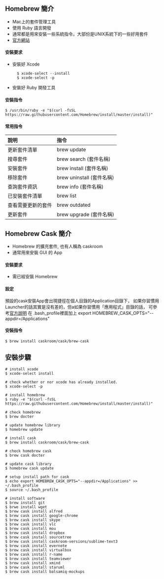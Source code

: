 ## Homebrew 簡介 
- Mac上的套件管理工具
- 使用 Ruby 語言開發
- 通常都是用來安裝一些系統指令，大部份是UNIX系統下的一些好用套件
- [官方網站][homebrewWebsite]

#### 安裝要求
- 安裝好 Xcode
		
		$ xcode-select --install
		$ xcode-select -p
		
- 安裝好 Ruby 開發工具

#### 安裝指令
	$ /usr/bin/ruby -e "$(curl -fsSL https://raw.githubusercontent.com/Homebrew/install/master/install)"

#### 常用指令

| 說明 				| 指令 						|
| :-------   		| :----						|
| 更新套件清單		| brew update 				|
| 搜尋套件    		| brew search (套件名稱)   	|
| 安裝套件     		| brew install (套件名稱)   	|
| 移除套件			| brew uninstall (套件名稱)	|
| 查詢套件資訊		| brew info (套件名稱) 		|
| 已安裝套件清單		| brew list 				|
| 查看需要更新的套件 	| brew outdated 			|
| 更新套件			| brew upgrade (套件名稱) 	|


## Homebrew Cask 簡介 
- Homebrew 的擴充套件, 也有人稱為 caskroom
- 通常用來安裝 GUI 的 App

#### 安裝要求
- 需已經安裝 Homebrew

#### 設定
 預設的cask安裝App會出現捷徑在個人目錄的Application目錄下，
如果你習慣用Launcher的話其實是沒有差的，但a如果你習慣用「應用程式」目錄的話，
可參考[官方說明][caskWebsite] 在 .bash_profile裡面加上
export HOMEBREW_CASK_OPTS="--appdir=/Applications"	

#### 安裝指令
	$ brew install caskroom/cask/brew-cask

## 安裝步驟
	# install xcode
	$ xcode-select install
	
	# check whether or nor xcode has already installed.
	$ xcode-select -p
	
	# install homebrew
	$ ruby -e "$(curl -fsSL https://raw.githubusercontent.com/Homebrew/install/master/install)"
	
	# check homebrew
	$ brew docter

	# update homebrew library
	$ homebrew update
	
	# install cask
	$ brew install caskroom/cask/brew-cask

	# check homebrew cask
	$ brew cask docter
	
	# update cask library
	$ homebrew cask update

	# setup install path for cask
	$ echo export HOMEBREW_CASK_OPTS="--appdir=/Applications" >> ~/.bash_profile
	$ source ~/.bash_profile

	# install software
	$ brew install git
	$ brwe install wget
	$ brew cask install alfred
	$ brew cask install google-chrome
	$ brew cask install skype
	$ brew cask install vlc
	$ brew cask install mou
	$ brew cask install dropbox
	$ brew cask install sourcetree
	$ brew cask install caskroom-versions/sublime-text3
	$ brew cask install evernote
	$ brew cask install virtualbox
	$ brew cask install r-name
	$ brew cask install teamviewer
	$ brew cask install xmind
	$ brew cask install staruml
	$ brew cask install balsamiq-mockups

[homebrewWebsite]: http://brew.sh/index_zh-tw.html
[caskWebsite]: https://github.com/caskroom/homebrew-cask/blob/master/USAGE.md